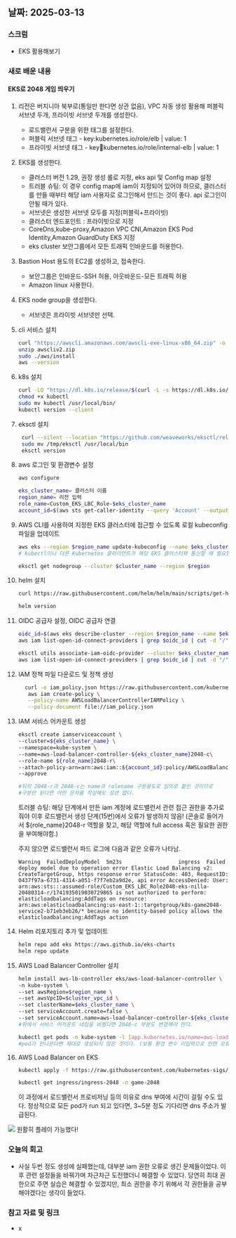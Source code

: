 ## 날짜: 2025-03-13

### 스크럼
- EKS 활용해보기

### 새로 배운 내용
#### EKS로 2048 게임 띄우기
1. 리전은 버지니아 북부로(통일만 한다면 상관 없음), VPC 자동 생성 활용해 퍼블릭 서브넷 두개, 프라이빗 서브넷 두개를 생성한다. 
   - 로드밸런서 구분을 위한 태그를 설정한다. 
   - 퍼블릭 서브넷 태그 - key:kubernetes.io/role/elb | value: 1
   - 프라이빗 서브넷 태그 - key:key:kubernetes.io/role/internal-elb | value: 1

2. EKS를 생성한다. 
   - 클러스터 버전 1.29, 권장 생성 롤로 지정, eks api 및 Config map 설정
   - 트러블 슈팅: 이 경우 config map에 iam이 지정되어 있어야 하므로, 클러스터를 만들 때부터 해당 iam 사용자로 로그인해서 만드는 것이 좋다. api 로그인이 안될 때가 있다.
   - 서브넷은 생성한 서브넷 모두를 지정(퍼블릭+프라이빗)
   - 클러스터 엔드포인트 : 프라이빗으로 지정
   - CoreDns,kube-proxy,Amazon VPC CNI,Amazon EKS Pod Identity,Amazon GuardDuty EKS 지정
   - eks cluster 보안그룹에서 모든 트래픽 인바운드를 허용한다.

3. Bastion Host 용도의 EC2를 생성하고, 접속한다.
   - 보안그룹은 인바운드-SSH 허용, 아웃바운드-모든 트래픽 허용
   - Amazon linux 사용한다.

4. EKS node group을 생성한다.  
   - 서브넷은 프라이빗 서브넷만 선택.

5. cli 서비스 설치
    ```bash
    curl "https://awscli.amazonaws.com/awscli-exe-linux-x86_64.zip" -o "awscliv2.zip"
    unzip awscliv2.zip
    sudo ./aws/install
    aws --version
    ```
6. k8s 설치
    ```bash
    curl -LO "https://dl.k8s.io/release/$(curl -L -s https://dl.k8s.io/release/stable.txt)/bin/linux/amd64/kubectl"
    chmod +x kubectl
    sudo mv kubectl /usr/local/bin/
    kubectl version --client
    ```

7. eksctl 설치
   ```bash
    curl --silent --location "https://github.com/weaveworks/eksctl/releases/latest/download/eksctl_$(uname -s)_amd64.tar.gz" | tar xz -C /tmp
    sudo mv /tmp/eksctl /usr/local/bin
    eksctl version
    ```

8. aws 로그인 및 환경변수 설정
    ```bash
    aws configure
    
    eks_cluster_name= 클러스터 이름
    region_name= 리전 입력
    role_name=Custom_EKS_LBC_Role-$eks_cluster_name
    account_id=$(aws sts get-caller-identity --query 'Account' --output text)
    ```

9. AWS CLI를 사용하여 지정한 EKS 클러스터에 접근할 수 있도록 로컬 kubeconfig 파일을 업데이트
    ```bash
    aws eks --region $region_name update-kubeconfig --name $eks_cluster_name
    # kubectl이나 다른 Kubernetes 클라이언트가 해당 EKS 클러스터와 통신할 때 필요한 인증 정보와 API 서버의 엔드포인트를 kubeconfig 파일에서 읽어올 수 있다

    eksctl get nodegroup --cluster $cluster_name --region $region
    ```

10. helm 설치
    ```bash
    curl https://raw.githubusercontent.com/helm/helm/main/scripts/get-helm-3 | bash

    helm version
    ```

11. OIDC 공급자 설정, OIDC 공급자 연결
    ```bash
    oidc_id=$(aws eks describe-cluster --region $region_name --name $eks_cluster_name --query "cluster.identity.oidc.issuer" --output text | cut -d '/' -f 5)
    aws iam list-open-id-connect-providers | grep $oidc_id | cut -d "/" -f4

    eksctl utils associate-iam-oidc-provider --cluster $eks_cluster_name --approve
    aws iam list-open-id-connect-providers | grep $oidc_id | cut -d "/" -f4
    ```

12.  IAM 정책 파일 다운로드 및 정책 생성
     ```bash
       curl -o iam_policy.json https://raw.githubusercontent.com/kubernetes-sigs/aws-load-balancer-controller/v2.3.1/docs/install/iam_policy.json
        aws iam create-policy \
        --policy-name AWSLoadBalancerControllerIAMPolicy \
        --policy-document file://iam_policy.json

     ```

13. IAM 서비스 어카운트 생성
    ```bash
    eksctl create iamserviceaccount \
    --cluster=${eks_cluster_name} \
    --namespace=kube-system \
    --name=aws-load-balancer-controller-${eks_cluster_name}2048-c\
    --role-name ${role_name}2048-r\ 
    --attach-policy-arn=arn:aws:iam::${account_id}:policy/AWSLoadBalancerControllerIAMPolicy \
    --approve

    #뒤의 2048-r과 2048-c는 name과 rolename 구분용도로 임의로 붙인 것이므로
    #구분만 된다면 어떤 문자를 작성해도 상관 없다.

    ```
    트러블 슈팅: 해당 단계에서 만든 iam 계정에 로드밸런서 관련 접근 권한을 추가로 줘야 이후 로드밸런서 생성 단계(15번)에서 오류가 발생하지 않음! (콘솔로 들어가서 ${role_name}2048-r 역할을 찾고, 해당 역할에 full access 혹은 필요한 권한을 부여해야함.) 

    주지 않으면 로드밸런서 파드 로그에 다음과 같은 오류가 나타남.
    ```
    Warning  FailedDeployModel  5m23s                  ingress  Failed deploy model due to operation error Elastic Load Balancing v2: CreateTargetGroup, https response error StatusCode: 403, RequestID: 0437f97a-6731-4314-a051-f7f7eb2a9d2e, api error AccessDenied: User: arn:aws:sts:::assumed-role/Custom_EKS_LBC_Role2048-eks-nilla-20480314-r/1741935019030729865 is not authorized to perform: elasticloadbalancing:AddTags on resource: arn:aws:elasticloadbalancing:us-east-1::targetgroup/k8s-game2048-service2-b71eb3eb26/* because no identity-based policy allows the elasticloadbalancing:AddTags action
    ```

14. Helm 리포지토리 추가 및 업데이트
    ```bash
    helm repo add eks https://aws.github.io/eks-charts
    helm repo update
    ```

15. AWS Load Balancer Controller 설치
    ```bash
    helm install aws-lb-controller eks/aws-load-balancer-controller \
    -n kube-system \
    --set awsRegion=$region_name \
    --set awsVpcID=$cluster_vpc_id \
    --set clusterName=$eks_cluster_name \
    --set serviceAccount.create=false \
    --set serviceAccount.name=aws-load-balancer-controller-${eks_cluster_name}2048-c
    #위에서 서비스 어카운트 네임을 바꿨다면 2048-c 부분도 변경해야 한다. 

    kubectl get pods -n kube-system -l [app.kubernetes.io/name=aws-load-balancer-controller](http://app.kubernetes.io/name=aws-load-balancer-controller)
    #pod가 안나온다면 제대로 생성되지 않은 것이다. (보통 환경 변수 미입력으로 인한 오류)

    ```


16. AWS Load Balancer on EKS
    ```bash
    kubectl apply -f https://raw.githubusercontent.com/kubernetes-sigs/aws-load-balancer-controller/v2.4.7/docs/examples/2048/2048_full.yaml

    kubectl get ingress/ingress-2048 -n game-2048
    ```
    이 과정에서 로드밸런서 프로비저닝 등의 이유로 dns 부여에 시간이 걸릴 수도 있다. 정상적으로 모든 pod가 run 되고 있다면, 3~5분 정도 기다리면 dns 주소가 발급된다. 


<img src= img/38.png>
원활히 플레이 가능했다!


### 오늘의 회고
- 사실 두번 정도 생성에 실패했는데, 대부분 iam 권한 오류로 생긴 문제들이었다. 이후 관련 설정들을 바꿔가며 차근차근 도전했더니 해결할 수 있었다. 당연히 최대 권한으로 주면 실습은 해결할 수 있겠지만, 최소 권한을 주기 위해서 각 권한들을 공부해야겠다는 생각이 들었다. 

### 참고 자료 및 링크
- x